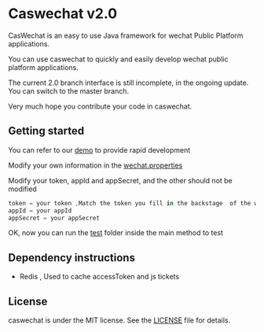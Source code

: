 Caswechat v2.0 
========================================

CasWechat is an easy to use Java framework for wechat Public Platform applications.

You can use caswechat to quickly and easily develop wechat public platform applications.

The current 2.0 branch interface is still incomplete, in the ongoing update. You can switch to the master branch.

Very much hope you contribute your code in caswechat.

## Getting started
You can refer to our [demo](https://github.com/caspar-chen/caswechat/tree/2.0/caswechat-demo) to provide rapid development

Modify your own information in the [wechat.properties](https://github.com/caspar-chen/caswechat/blob/2.0/caswechat-demo/src/resource/properties/wechat.properties)

Modify your token, appId and appSecret, and the other should not be modified

```gradle
token = your token ,Match the token you fill in the backstage  of the wechat
appId = your appId
appSecret = your appSecret
```
OK, now you can run the [test](https://github.com/caspar-chen/caswechat/tree/2.0/caswechat-demo/src/main/java/com/caspar/caswechat/demo/test) folder inside the main method to test

## Dependency instructions
- Redis , Used to cache accessToken and js tickets


## License
caswechat is under the MIT license. See the [LICENSE](https://github.com/caspar-chen/caswechat/blob/2.0/LICENSE.TXT) file for details.